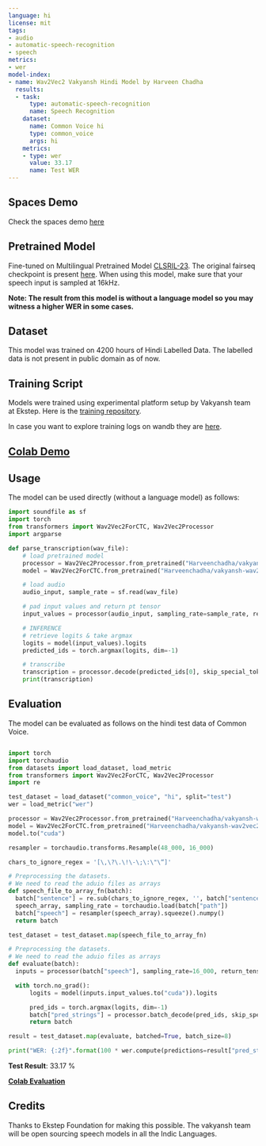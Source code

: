 ```yaml
---
language: hi
license: mit
tags:
- audio
- automatic-speech-recognition
- speech
metrics:
- wer
model-index:
- name: Wav2Vec2 Vakyansh Hindi Model by Harveen Chadha
  results:
  - task:
      type: automatic-speech-recognition
      name: Speech Recognition
    dataset:
      name: Common Voice hi
      type: common_voice
      args: hi
    metrics:
    - type: wer
      value: 33.17
      name: Test WER
---
```


## Spaces Demo
Check the spaces demo [here](https://huggingface.co/spaces/Harveenchadha/wav2vec2-vakyansh-hindi/tree/main)

## Pretrained Model

Fine-tuned on Multilingual Pretrained Model [CLSRIL-23](https://arxiv.org/abs/2107.07402). The original fairseq checkpoint is present [here](https://github.com/Open-Speech-EkStep/vakyansh-models). When using this model, make sure that your speech input is sampled at 16kHz.

**Note: The result from this model is without a language model so you may witness a higher WER in some cases.**

## Dataset

This model was trained on 4200 hours of Hindi Labelled Data. The labelled data is not present in public domain as of now.

## Training Script

Models were trained using experimental platform setup by Vakyansh team at Ekstep. Here is the [training repository](https://github.com/Open-Speech-EkStep/vakyansh-wav2vec2-experimentation).

In case you want to explore training logs on wandb they are [here](https://wandb.ai/harveenchadha/hindi_finetuning_multilingual?workspace=user-harveenchadha).


## [Colab Demo](https://colab.research.google.com/github/harveenchadha/bol/blob/main/demos/hf/hindi/hf_hindi_him_4200_demo.ipynb)

## Usage

The model can be used directly (without a language model) as follows:

```python
import soundfile as sf
import torch
from transformers import Wav2Vec2ForCTC, Wav2Vec2Processor
import argparse

def parse_transcription(wav_file):
    # load pretrained model
    processor = Wav2Vec2Processor.from_pretrained("Harveenchadha/vakyansh-wav2vec2-hindi-him-4200")
    model = Wav2Vec2ForCTC.from_pretrained("Harveenchadha/vakyansh-wav2vec2-hindi-him-4200")

    # load audio
    audio_input, sample_rate = sf.read(wav_file)

    # pad input values and return pt tensor
    input_values = processor(audio_input, sampling_rate=sample_rate, return_tensors="pt").input_values

    # INFERENCE
    # retrieve logits & take argmax
    logits = model(input_values).logits
    predicted_ids = torch.argmax(logits, dim=-1)

    # transcribe
    transcription = processor.decode(predicted_ids[0], skip_special_tokens=True)
    print(transcription)

```


## Evaluation
The model can be evaluated as follows on the hindi test data of Common Voice. 

```python

import torch
import torchaudio
from datasets import load_dataset, load_metric
from transformers import Wav2Vec2ForCTC, Wav2Vec2Processor
import re

test_dataset = load_dataset("common_voice", "hi", split="test")
wer = load_metric("wer")

processor = Wav2Vec2Processor.from_pretrained("Harveenchadha/vakyansh-wav2vec2-hindi-him-4200")
model = Wav2Vec2ForCTC.from_pretrained("Harveenchadha/vakyansh-wav2vec2-hindi-him-4200")
model.to("cuda")

resampler = torchaudio.transforms.Resample(48_000, 16_000)

chars_to_ignore_regex = '[\,\?\.\!\-\;\:\"\“]'

# Preprocessing the datasets.
# We need to read the aduio files as arrays
def speech_file_to_array_fn(batch):
  batch["sentence"] = re.sub(chars_to_ignore_regex, '', batch["sentence"]).lower()
  speech_array, sampling_rate = torchaudio.load(batch["path"])
  batch["speech"] = resampler(speech_array).squeeze().numpy()
  return batch

test_dataset = test_dataset.map(speech_file_to_array_fn)

# Preprocessing the datasets.
# We need to read the aduio files as arrays
def evaluate(batch):
  inputs = processor(batch["speech"], sampling_rate=16_000, return_tensors="pt", padding=True)

  with torch.no_grad():
      logits = model(inputs.input_values.to("cuda")).logits

      pred_ids = torch.argmax(logits, dim=-1)
      batch["pred_strings"] = processor.batch_decode(pred_ids, skip_special_tokens=True)
      return batch

result = test_dataset.map(evaluate, batched=True, batch_size=8)

print("WER: {:2f}".format(100 * wer.compute(predictions=result["pred_strings"], references=result["sentence"])))

```

**Test Result**: 33.17 %

[**Colab Evaluation**](https://colab.research.google.com/github/harveenchadha/bol/blob/main/demos/hf/hindi/hf_vakyansh_hindi_him_4200_evaluation_common_voice.ipynb) 

## Credits
Thanks to Ekstep Foundation for making this possible. The vakyansh team will be open sourcing speech models in all the Indic Languages.